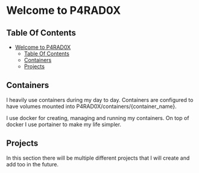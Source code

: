 # Welcome to P4RAD0X

## Table Of Contents

- [Welcome to P4RAD0X](#welcome-to-p4rad0x)
  - [Table Of Contents](#table-of-contents)
  - [Containers](#containers)
  - [Projects](#projects)

## Containers

I heavily use containers during my day to day.
Containers are configured to have volumes mounted into P4RAD0X/containers/{container_name}.

I use docker for creating, managing and running my containers.
On top of docker I use portainer to make my life simpler.

## Projects

In this section there will be multiple different projects that I will create and add too in the future.
